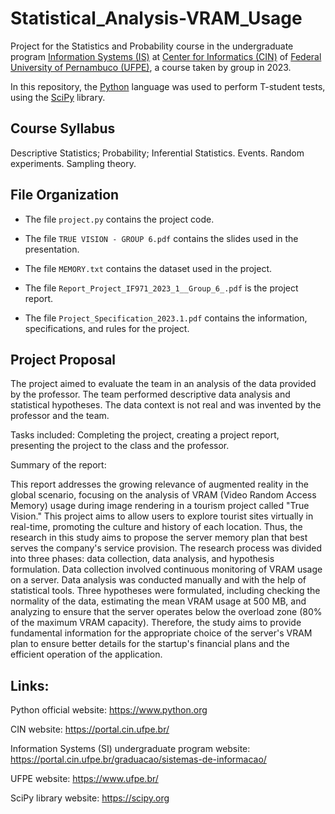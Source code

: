 # Statistical_Analysis-VRAM_Usage

Project for the Statistics and Probability course in the undergraduate program [Information Systems (IS)](https://portal.cin.ufpe.br/graduacao/sistemas-de-informacao/) at [Center for Informatics (CIN)](https://portal.cin.ufpe.br/) of [Federal University of Pernambuco (UFPE)](https://www.ufpe.br/), a course taken by group in 2023.

In this repository, the [Python](https://www.python.org) language was used to perform T-student tests, using the [SciPy](https://scipy.org) library.

## Course Syllabus

Descriptive Statistics; Probability; Inferential Statistics. Events. Random experiments. Sampling theory.

## File Organization

- The file `project.py` contains the project code.

- The file `TRUE VISION - GROUP 6.pdf` contains the slides used in the presentation.

- The file `MEMORY.txt` contains the dataset used in the project.

- The file `Report_Project_IF971_2023_1__Group_6_.pdf` is the project report.

- The file `Project_Specification_2023.1.pdf` contains the information, specifications, and rules for the project.

## Project Proposal

The project aimed to evaluate the team in an analysis of the data provided by the professor. The team performed descriptive data analysis and statistical hypotheses. The data context is not real and was invented by the professor and the team.

Tasks included: Completing the project, creating a project report, presenting the project to the class and the professor.

Summary of the report:

This report addresses the growing relevance of augmented reality in the global scenario, focusing on the analysis of VRAM (Video Random Access Memory) usage during image rendering in a tourism project called "True Vision." This project aims to allow users to explore tourist sites virtually in real-time, promoting the culture and history of each location. Thus, the research in this study aims to propose the server memory plan that best serves the company's service provision. The research process was divided into three phases: data collection, data analysis, and hypothesis formulation. Data collection involved continuous monitoring of VRAM usage on a server. Data analysis was conducted manually and with the help of statistical tools. Three hypotheses were formulated, including checking the normality of the data, estimating the mean VRAM usage at 500 MB, and analyzing to ensure that the server operates below the overload zone (80% of the maximum VRAM capacity). Therefore, the study aims to provide fundamental information for the appropriate choice of the server's VRAM plan to ensure better details for the startup's financial plans and the efficient operation of the application.

## Links:

Python official website: https://www.python.org

CIN website: https://portal.cin.ufpe.br/

Information Systems (SI) undergraduate program website: https://portal.cin.ufpe.br/graduacao/sistemas-de-informacao/

UFPE website: https://www.ufpe.br/

SciPy library website: https://scipy.org
